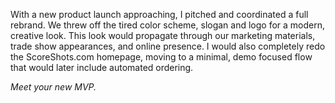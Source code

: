 With a new product launch approaching, I pitched and coordinated a full rebrand. We threw off the tired color scheme, slogan and logo for a modern, creative look. This look would propagate through our marketing materials, trade show appearances, and online presence. I would also completely redo the ScoreShots.com homepage, moving to a minimal, demo focused flow that would later include automated ordering.

_Meet your new MVP._
